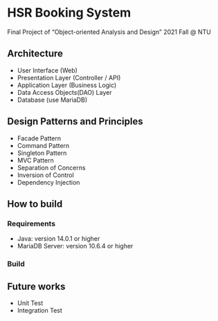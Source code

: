 # HSR Booking System
Final Project of “Object-oriented Analysis and Design” 2021 Fall @ NTU

## Architecture

- User Interface (Web)
- Presentation Layer (Controller / API)
- Application Layer (Business Logic)
- Data Access Objects(DAO) Layer
- Database (use MariaDB)

## Design Patterns and Principles

- Facade Pattern
- Command Pattern
- Singleton Pattern
- MVC Pattern
- Separation of Concerns
- Inversion of Control
- Dependency Injection

## How to build

### Requirements
- Java: version 14.0.1 or higher
- MariaDB Server: version 10.6.4 or higher

### Build


## Future works
- Unit Test
- Integration Test